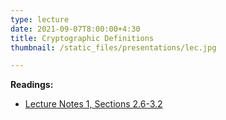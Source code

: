 ```yaml
---
type: lecture
date: 2021-09-07T8:00:00+4:30
title: Cryptographic Definitions
thumbnail: /static_files/presentations/lec.jpg

---
```

**Readings:**
- [Lecture Notes 1, Sections 2.6-3.2](http://cs.gmu.edu/~evgenios/teaching/cs600/automata.pdf)
